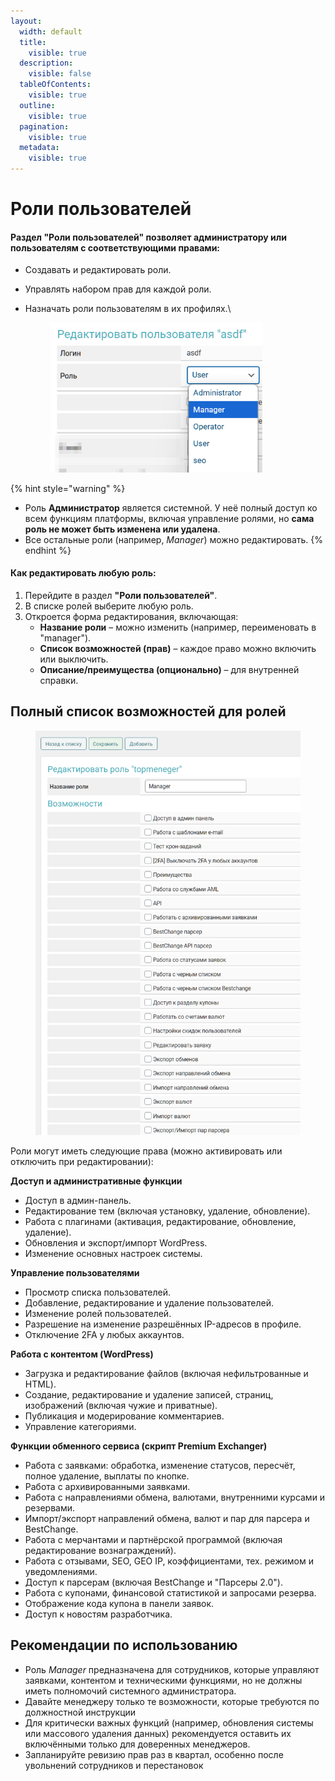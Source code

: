 ```yaml
---
layout:
  width: default
  title:
    visible: true
  description:
    visible: false
  tableOfContents:
    visible: true
  outline:
    visible: true
  pagination:
    visible: true
  metadata:
    visible: true
---
```


# Роли пользователей

#### Раздел **"Роли пользователей"** позволяет администратору или пользователям с соответствующими правами:

* Создавать и редактировать роли.
* Управлять набором прав для каждой роли.
*   Назначать роли пользователям в их профилях.\


    <figure><img src="../../../.gitbook/assets/image (1) (1) (1) (1) (1) (1) (1) (1) (1).png" alt="" width="339"><figcaption></figcaption></figure>

{% hint style="warning" %}
- Роль **Администратор** является системной. У неё полный доступ ко всем функциям платформы, включая управление ролями, но **сама роль не может быть изменена или удалена**.
- Все остальные роли (например, _Manager_) можно редактировать.
{% endhint %}

#### Как редактировать любую роль:

1. Перейдите в раздел **"Роли пользователей"**.
2. В списке ролей выберите любую роль.
3. Откроется форма редактирования, включающая:
   * **Название роли** – можно изменить (например, переименовать в "manager").
   * **Список возможностей (прав)** – каждое право можно включить или выключить.
   * **Описание/преимущества (опционально)** – для внутренней справки.

## Полный список возможностей для ролей

<figure><img src="../../../.gitbook/assets/image (5) (1) (1).png" alt="" width="563"><figcaption></figcaption></figure>

Роли могут иметь следующие права (можно активировать или отключить при редактировании):

**Доступ и административные функции**

* Доступ в админ-панель.
* Редактирование тем (включая установку, удаление, обновление).
* Работа с плагинами (активация, редактирование, обновление, удаление).
* Обновления и экспорт/импорт WordPress.
* Изменение основных настроек системы.

**Управление пользователями**

* Просмотр списка пользователей.
* Добавление, редактирование и удаление пользователей.
* Изменение ролей пользователей.
* Разрешение на изменение разрешённых IP-адресов в профиле.
* Отключение 2FA у любых аккаунтов.

**Работа с контентом (WordPress)**

* Загрузка и редактирование файлов (включая нефильтрованные и HTML).
* Создание, редактирование и удаление записей, страниц, изображений (включая чужие и приватные).
* Публикация и модерирование комментариев.
* Управление категориями.

**Функции обменного сервиса (скрипт Premium Exchanger)**

* Работа с заявками: обработка, изменение статусов, пересчёт, полное удаление, выплаты по кнопке.
* Работа с архивированными заявками.
* Работа с направлениями обмена, валютами, внутренними курсами и резервами.
* Импорт/экспорт направлений обмена, валют и пар для парсера и BestChange.
* Работа с мерчантами и партнёрской программой (включая редактирование вознаграждений).
* Работа с отзывами, SEO, GEO IP, коэффициентами, тех. режимом и уведомлениями.
* Доступ к парсерам (включая BestChange и "Парсеры 2.0").
* Работа с купонами, финансовой статистикой и запросами резерва.
* Отображение кода купона в панели заявок.
* Доступ к новостям разработчика.

## Рекомендации по использованию

* Роль _Manager_ предназначена для сотрудников, которые управляют заявками, контентом и техническими функциями, но не должны иметь полномочий системного администратора.
* Давайте менеджеру только те возможности, которые требуются по должностной инструкции
* Для критически важных функций (например, обновления системы или массового удаления данных) рекомендуется оставить их включёнными только для доверенных менеджеров.
* Запланируйте ревизию прав раз в квартал, особенно после увольнений сотрудников и перестановок

